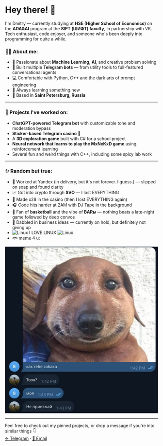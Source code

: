 # Hey there! 👋

I'm Dmitry — currently studying at **HSE (Higher School of Economics)** on the **ADA&AI** program at the **SIPT (ШИФТ) faculty**, in partnership with VK.  
Tech enthusiast, code enjoyer, and someone who's been deeply into programming for quite a while.

### 👨‍💻 About me:
- 🧠 Passionate about **Machine Learning**, **AI**, and creative problem solving  
- 🤖 Built multiple **Telegram bots** — from utility tools to full-featured conversational agents  
- 💻 Comfortable with Python, C++ and the dark arts of prompt engineering  
- 🌱 Always learning something new  
- 📍 Based in **Saint Petersburg, Russia**

---

### 🚀 Projects I've worked on:
- **ChatGPT-powered Telegram bot** with customizable tone and moderation bypass  
- **Sticker-based Telegram casino** 🎰  
- A **3D exploration game** built with C# for a school project  
- **Neural network that learns to play the MxNxKxD game** using reinforcement learning
- Several fun and weird things with C++, including some spicy lab work

---

### ✨ Random but true:
- 🧼 Worked at Yandex (in delivery, but it's not forever. I guess.) — slipped on soap and found clarity  
- 📈 Got into crypto through **SVO** — I lost EVERYTHING  
- 🎰 Made x28 in the casino (then I lost EVERYTHING again)
- 🎧 Code hits harder at 2AM with DJ Tape in the background  
- 🏀 Fan of **basketball** and the vibe of **BARы** — nothing beats a late-night game followed by deep convos  
- 💼 Dabbled in business ideas — currently on hold, but definitely not giving up
- ![Linux](https://img.shields.io/badge/Linux-Fan-1793d1?logo=linux&logoColor=white&style=flat-square) I LOVE LINUX ![Linux](https://img.shields.io/badge/Linux-Fan-1793d1?logo=linux&logoColor=white&style=flat-square)
- 🐟 meme 4 u:

![](meme.JPG)

---

Feel free to check out my pinned projects, or drop a message if you're into similar things 👇  
[✈️ Telegram](https://t.me/legenda0008) · [📧 Email](mailto:dvsorochan@edu.hse.ru)
